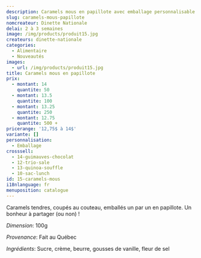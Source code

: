 ```yaml
---
description: Caramels mous en papillote avec emballage personnalisable
slug: caramels-mous-papillote
nomcreateur: Dinette Nationale
delai: 2 à 3 semaines
image: /img/products/produit15.jpg
createurs: dinette-nationale
categories:
  - Alimentaire
  - Nouveautés
images:
  - url: /img/products/produit15.jpg
title: Caramels mous en papillote
prix:
  - montant: 14
    quantite: 50
  - montant: 13.5
    quantite: 100
  - montant: 13.25
    quantite: 250
  - montant: 12.75
    quantite: 500 +
pricerange: '12,75$ à 14$'
variante: []
personnalisation:
  - Emballage
crosssell:
  - 14-guimauves-chocolat
  - 12-trio-sale
  - 13-quinoa-souffle
  - 10-sac-lunch
id: 15-caramels-mous
i18nlanguage: fr
menuposition: catalogue
---
```

Caramels tendres, coupés au couteau, emballés un par un en papillote. Un bonheur à partager (ou non) !

_Dimension_: 100g

*Provenance*: Fait au Québec

_Ingrédients_: Sucre, crème, beurre, gousses de vanille, fleur de sel

